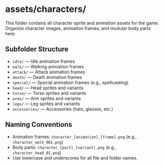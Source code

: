 # assets/characters/

This folder contains all character sprite and animation assets for the game. Organize character images, animation frames, and modular body parts here.

## Subfolder Structure

- `idle/` — Idle animation frames
- `walk/` — Walking animation frames
- `attack/` — Attack animation frames
- `death/` — Death animation frames
- `special/` — Special animation frames (e.g., spellcasting)
- `head/` — Head sprites and variants
- `torso/` — Torso sprites and variants
- `arms/` — Arm sprites and variants
- `legs/` — Leg sprites and variants
- `accessories/` — Accessories (hats, glasses, etc.)

## Naming Conventions

- Animation frames: `character_[animation]_[frame].png` (e.g., `character_walk_001.png`)
- Body parts: `character_[part]_[variant].png` (e.g., `character_head_01.png`)
- Use lowercase and underscores for all file and folder names.
